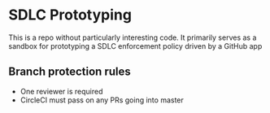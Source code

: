# SDLC Prototyping

This is a repo without particularly interesting code. It primarily serves as a sandbox for prototyping a SDLC enforcement policy driven by a GitHub app

## Branch protection rules

- One reviewer is required
- CircleCI must pass on any PRs going into master
